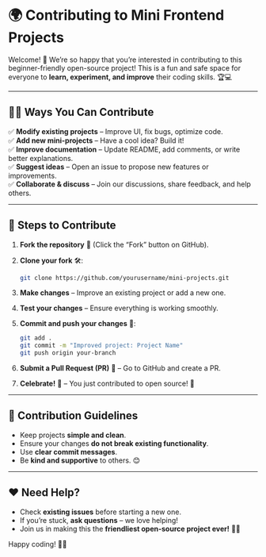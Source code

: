 # 🌍 Contributing to Mini Frontend Projects

Welcome! 🎉 We’re so happy that you’re interested in contributing to this beginner-friendly open-source project! This is a fun and safe space for everyone to **learn, experiment, and improve** their coding skills. 🏆💻

---

## 👩‍💻 Ways You Can Contribute

✅ **Modify existing projects** – Improve UI, fix bugs, optimize code.  
✅ **Add new mini-projects** – Have a cool idea? Build it!  
✅ **Improve documentation** – Update README, add comments, or write better explanations.  
✅ **Suggest ideas** – Open an issue to propose new features or improvements.  
✅ **Collaborate & discuss** – Join our discussions, share feedback, and help others.  

---

## 🚀 Steps to Contribute

1. **Fork the repository** 🍴 (Click the “Fork” button on GitHub).

2. **Clone your fork** 🛠️:
   ```bash
   git clone https://github.com/yourusername/mini-projects.git
   ```

3. **Make changes** – Improve an existing project or add a new one.

4. **Test your changes** – Ensure everything is working smoothly.

5. **Commit and push your changes** 📝:
   ```bash
   git add .
   git commit -m "Improved project: Project Name"
   git push origin your-branch
   ```

6. **Submit a Pull Request (PR)** 📩 – Go to GitHub and create a PR.

7. **Celebrate!** 🎉 – You just contributed to open source! 🚀

---

## 📌 Contribution Guidelines

- Keep projects **simple and clean**.  
- Ensure your changes **do not break existing functionality**.  
- Use **clear commit messages**.  
- Be **kind and supportive** to others. 😊  

---

## ❤️ Need Help?

- Check **existing issues** before starting a new one.  
- If you’re stuck, **ask questions** – we love helping!  
- Join us in making this the **friendliest open-source project ever!** 🌟✨  

Happy coding! 🚀😊

